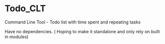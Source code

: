 # Todo_CLT
Command Line Tool - Todo list with time spent and repeating tasks

Have no dependencies. ( Hoping to make it standalone and only rely on built in modules)
